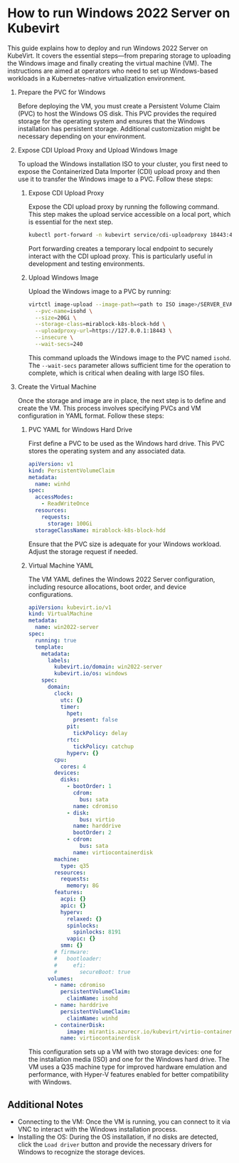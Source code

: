 # How to run Windows 2022 Server on Kubevirt

This guide explains how to deploy and run Windows 2022 Server on KubeVirt. It covers the essential steps—from preparing storage to uploading the Windows image and finally creating the virtual machine (VM). The instructions are aimed at operators who need to set up Windows-based workloads in a Kubernetes-native virtualization environment.

1. Prepare the PVC for Windows

    Before deploying the VM, you must create a Persistent Volume Claim (PVC) to host the Windows OS disk. This PVC provides the required storage for the operating system and ensures that the Windows installation has persistent storage.  Additional customization might be necessary depending on your environment.

2. Expose CDI Upload Proxy and Upload Windows Image

    To upload the Windows installation ISO to your cluster, you first need to expose the Containerized Data Importer (CDI) upload proxy and then use it to transfer the Windows image to a PVC. Follow these steps:

    1. Expose CDI Upload Proxy

        Expose the CDI upload proxy by running the following command. This step makes the upload service accessible on a local port, which is essential for the next step.

        ```bash
        kubectl port-forward -n kubevirt service/cdi-uploadproxy 18443:443
        ```
        
        Port forwarding creates a temporary local endpoint to securely interact with the CDI upload proxy. This is particularly useful in development and testing environments.

    2. Upload Windows Image

        Upload the Windows image to a PVC by running:

        ```bash
        virtctl image-upload --image-path=<path to ISO image>/SERVER_EVAL_x64FRE_en-us.iso \
          --pvc-name=isohd \
          --size=20Gi \
          --storage-class=mirablock-k8s-block-hdd \
          --uploadproxy-url=https://127.0.0.1:18443 \
          --insecure \
          --wait-secs=240
        ```
        This command uploads the Windows image to the PVC named `isohd`. The `--wait-secs` parameter allows sufficient time for the operation to complete, which is critical when dealing with large ISO files.

3. Create the Virtual Machine

    Once the storage and image are in place, the next step is to define and create the VM. This process involves specifying PVCs and VM configuration in YAML format. Follow these steps:

    1. PVC YAML for Windows Hard Drive

        First define a PVC to be used as the Windows hard drive. This PVC stores the operating system and any associated data.

        ```yaml
        apiVersion: v1
        kind: PersistentVolumeClaim
        metadata:
          name: winhd
        spec:
          accessModes:
            - ReadWriteOnce
          resources:
            requests:
              storage: 100Gi
          storageClassName: mirablock-k8s-block-hdd
        ```

        Ensure that the PVC size is adequate for your Windows workload. Adjust the storage request if needed.

    2. Virtual Machine YAML

        The VM YAML defines the Windows 2022 Server configuration, including resource allocations, boot order, and device configurations.

        ```yaml
        apiVersion: kubevirt.io/v1
        kind: VirtualMachine
        metadata:
          name: win2022-server
        spec:
          running: true
          template:
            metadata:
              labels:
                kubevirt.io/domain: win2022-server
                kubevirt.io/os: windows
            spec:
              domain:
                clock:
                  utc: {}
                  timer:
                    hpet:
                      present: false
                    pit:
                      tickPolicy: delay
                    rtc:
                      tickPolicy: catchup
                    hyperv: {}
                cpu:
                  cores: 4
                devices:
                  disks:
                    - bootOrder: 1
                      cdrom:
                        bus: sata
                      name: cdromiso
                    - disk:
                        bus: virtio
                      name: harddrive
                      bootOrder: 2
                    - cdrom:
                        bus: sata
                      name: virtiocontainerdisk
                machine:
                  type: q35
                resources:
                  requests:
                    memory: 8G
                features:
                  acpi: {}
                  apic: {}
                  hyperv:
                    relaxed: {}
                    spinlocks:
                      spinlocks: 8191
                    vapic: {}
                  smm: {}
                # firmware:
                #   bootloader:
                #     efi:
                #       secureBoot: true
              volumes:
                - name: cdromiso
                  persistentVolumeClaim:
                    claimName: isohd
                - name: harddrive
                  persistentVolumeClaim:
                    claimName: winhd
                - containerDisk:
                    image: mirantis.azurecr.io/kubevirt/virtio-container-disk:1.4.0-20241128094341
                  name: virtiocontainerdisk
        ```
        This configuration sets up a VM with two storage devices: one for the installation media (ISO) and one for the Windows hard drive. The VM uses a Q35 machine type for improved hardware emulation and performance, with Hyper-V features enabled for better compatibility with Windows.

## Additional Notes

- Connecting to the VM: Once the VM is running, you can connect to it via VNC to interact with the Windows installation process.
- Installing the OS: During the OS installation, if no disks are detected, click the `Load driver` button and provide the necessary drivers for Windows to recognize the storage devices.


